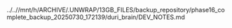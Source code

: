 ../..//mnt/h/ARCHIVE/.UNWRAP/13GB_FILES/backup_repository/phase16_complete_backup_20250730_172139/duri_brain/DEV_NOTES.md